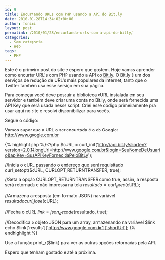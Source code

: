 ```yaml
---
id: 9
title: Encurtando URLs com PHP usando a API do Bit.ly
date: 2010-01-28T14:34:02+00:00
author: fonini
layout: post
permalink: /2010/01/28/encurtando-urls-com-a-api-do-bitly/
categories:
  - Sem categoria
  - Web
tags:
  - PHP
---
```

Este é o primeiro post do site e espero que gostem. Hoje vamos aprender como encurtar URL's com PHP usando a API do <a href="http://www.bit.ly" rel="externo">Bit.ly</a>. 
O Bit.ly é um dos serviços de redução de URL's mais populares da internet, tanto que o Twitter também usa esse serviço em sua página.

Para começar você deve possuir a biblioteca cURL instalada em seu servidor e também deve criar uma conta no Bit.ly, onde será fornecida uma API Key que será usada nesse script. Criei esse código primeiramente pra usar aqui no site e resolvi disponibilizar para vocês.

Segue o código:

Vamos supor que a URL a ser encurtada é a do Google: http://www.google.com.br

{% highlight php %}<?php
$cURL = curl_init('http://api.bit.ly/shorten?version=2.0.1&longUrl=http://www.google.com.br&login=SeuNomeDeUsuario&apiKey=SuaAPIKeyFornecidaPeloBitLy');

//Inicia o cURL passando o endereço que será requisitado
curl_setopt($cURL, CURLOPT_RETURNTRANSFER, true);

//Seta a opção CURLOPT_RETURNTRANSFER como true, assim, a resposta será retornada  e não impressa na tela
$resultado = curl_exec($cURL);

//Armazena a resposta (em formato JSON) na variável $resultado
curl_close($cURL);

//Fecha o cURL
$link = json_decode($resultado, true);
  
//Decodifica o objeto JSON para um array, armazenando na variável $link
echo $link['results']['http://www.google.com.br']['shortUrl'];
{% endhighlight %}

Use a função print_r($link) para ver as outras opções retornadas pela API.

Espero que tenham gostado e até a próxima.